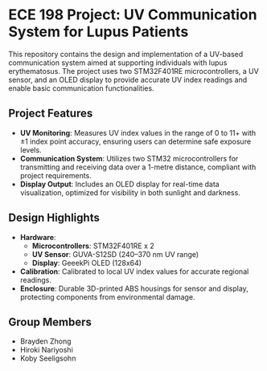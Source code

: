 # ECE 198 Project: UV Communication System for Lupus Patients

This repository contains the design and implementation of a UV-based communication system aimed at supporting individuals with lupus erythematosus. The project uses two STM32F401RE microcontrollers, a UV sensor, and an OLED display to provide accurate UV index readings and enable basic communication functionalities.

## Project Features

- **UV Monitoring**: Measures UV index values in the range of 0 to 11+ with ±1 index point accuracy, ensuring users can determine safe exposure levels.
- **Communication System**: Utilizes two STM32 microcontrollers for transmitting and receiving data over a 1-metre distance, compliant with project requirements.
- **Display Output**: Includes an OLED display for real-time data visualization, optimized for visibility in both sunlight and darkness.

## Design Highlights

- **Hardware**:
  - **Microcontrollers**: STM32F401RE x 2
  - **UV Sensor**: GUVA-S12SD (240–370 nm UV range)
  - **Display**: GeeekPi OLED (128x64)
- **Calibration**: Calibrated to local UV index values for accurate regional readings.
- **Enclosure**: Durable 3D-printed ABS housings for sensor and display, protecting components from environmental damage.

## Group Members

- Brayden Zhong  
- Hiroki Nariyoshi  
- Koby Seeligsohn
